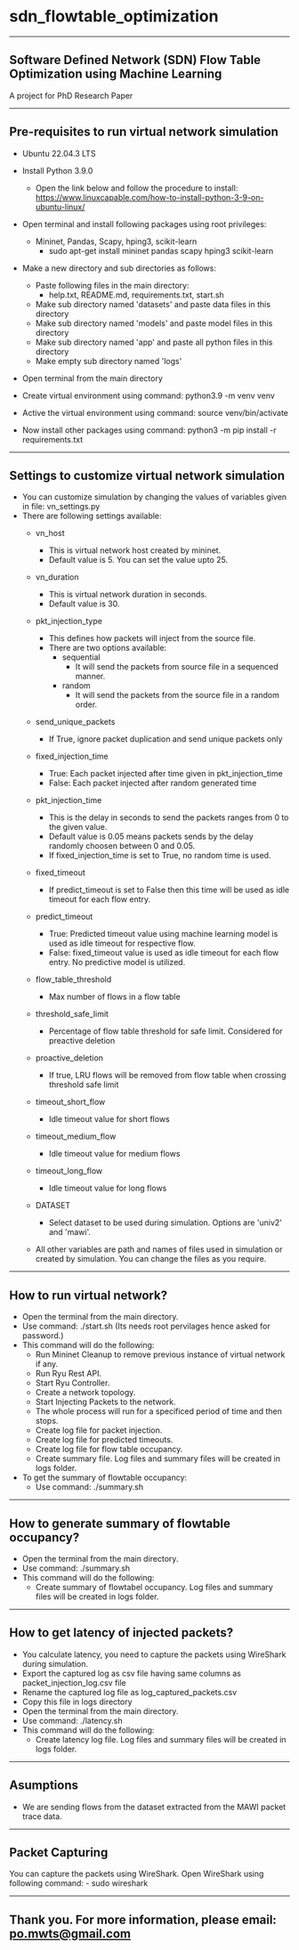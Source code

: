 # sdn_flowtable_optimization
----------------------------------------------------------------------------------------------
Software Defined Network (SDN) Flow Table Optimization using Machine Learning 
----------------------------------------------------------------------------------------------
A project for PhD Research Paper

----------------------------------------------------------------------------------------------
Pre-requisites to run virtual network simulation
----------------------------------------------------------------------------------------------
- Ubuntu 22.04.3 LTS
- Install Python 3.9.0 
    - Open the link below and follow the procedure to install:
      https://www.linuxcapable.com/how-to-install-python-3-9-on-ubuntu-linux/
      
- Open terminal and install following packages using root privileges:
    - Mininet, Pandas, Scapy, hping3, scikit-learn
        - sudo apt-get install mininet pandas scapy hping3 scikit-learn

- Make a new directory and sub directories as follows:
    - Paste following files in the main directory:
        - help.txt, README.md, requirements.txt, start.sh
    - Make sub directory named 'datasets' and paste data files in this directory
    - Make sub directory named 'models' and paste model files in this directory
    - Make sub directory named 'app' and paste all python files in this directory
    - Make empty sub directory named 'logs'

- Open terminal from the main directory
- Create virtual environment using command: python3.9 -m venv venv
- Active the virtual environment using command: source venv/bin/activate
- Now install other packages using command: python3 -m pip install -r requirements.txt

----------------------------------------------------------------------------------------------
Settings to customize virtual network simulation
----------------------------------------------------------------------------------------------
- You can customize simulation by changing the values of variables given in file: vn_settings.py
- There are following settings available:
    - vn_host
        - This is virtual network host created by mininet.
        - Default value is 5. You can set the value upto 25.

    - vn_duration
        - This is virtual network duration in seconds.
        - Default value is 30.

    - pkt_injection_type
        - This defines how packets will inject from the source file.
        - There are two options available:
            - sequential
                - It will send the packets from source file in a sequenced manner.
            - random
                - It will send the packets from the source file in a random order.

    - send_unique_packets
        - If True, ignore packet duplication and send unique packets only

    - fixed_injection_time
        - True: Each packet injected after time given in pkt_injection_time
        - False: Each packet injected after random generated time

    - pkt_injection_time
        - This is the delay in seconds to send the packets ranges from 0 to the given value.
        - Default value is 0.05 means packets sends by the delay randomly choosen between 0 and 0.05.
        - If fixed_injection_time is set to True, no random time is used.

    - fixed_timeout
        - If predict_timeout is set to False then this time will be used as idle timeout for each flow entry.

    - predict_timeout
        - True: Predicted timeout value using machine learning model is used as idle timeout for respective flow.
        - False: fixed_timeout value is used as idle timeout for each flow entry. No predictive model is utilized.
    
    - flow_table_threshold          
        - Max number of flows in a flow table

    - threshold_safe_limit
        - Percentage of flow table threshold for safe limit. Considered for preactive deletion

    - proactive_deletion
        - If true, LRU flows will be removed from flow table when crossing threshold safe limit

    - timeout_short_flow
        - Idle timeout value for short flows

    - timeout_medium_flow
        - Idle timeout value for medium flows

    - timeout_long_flow
        - Idle timeout value for long flows

    - DATASET
        - Select dataset to be used during simulation. Options are 'univ2' and 'mawi'.

    - All other variables are path and names of files used in simulation or created by simulation. You can change the files as you require.

----------------------------------------------------------------------------------------------
How to run virtual network?
----------------------------------------------------------------------------------------------
- Open the terminal from the main directory.
- Use command: ./start.sh (Its needs root pervilages hence asked for password.)
- This command will do the following:
    - Run Mininet Cleanup to remove previous instance of virtual network if any.
    - Run Ryu Rest API.
    - Start Ryu Controller.
    - Create a network topology.
    - Start Injecting Packets to the network.
    - The whole process will run for a specificed period of time and then stops.
    - Create log file for packet injection.
    - Create log file for predicted timeouts.
    - Create log file for flow table occupancy.
    - Create summary file. Log files and summary files will be created in logs folder.
- To get the summary of flowtable occupancy:
    - Use command: ./summary.sh

----------------------------------------------------------------------------------------------
How to generate summary of flowtable occupancy?
----------------------------------------------------------------------------------------------
- Open the terminal from the main directory.
- Use command: ./summary.sh
- This command will do the following:
    - Create summary of flowtabel occupancy. Log files and summary files will be created in logs folder.

----------------------------------------------------------------------------------------------
How to get latency of injected packets?
----------------------------------------------------------------------------------------------
- You calculate latency, you need to capture the packets using WireShark during simulation. 
- Export the captured log as csv file having same columns as packet_injection_log.csv file
- Rename the captured log file as log_captured_packets.csv
- Copy this file in logs directory
- Open the terminal from the main directory.
- Use command: ./latency.sh
- This command will do the following:
    - Create latency log file. Log files and summary files will be created in logs folder.

----------------------------------------------------------------------------------------------
Asumptions
----------------------------------------------------------------------------------------------
- We are sending flows from the dataset extracted from the MAWI packet trace data.

----------------------------------------------------------------------------------------------
Packet Capturing
----------------------------------------------------------------------------------------------
You can capture the packets using WireShark. Open WireShark using following command:
    - sudo wireshark

----------------------------------------------------------------------------------------------
Thank you.
For more information, please email: po.mwts@gmail.com
----------------------------------------------------------------------------------------------
